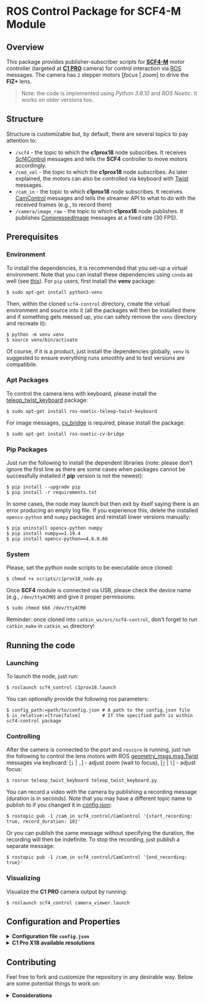 # ROS Control Package for SCF4-M Module
## Overview

This package provides publisher-subscriber scripts for [**SCF4-M**](https://wiki.kurokesu.com/books/scf4) motor controller (targeted at [**C1 PRO**](https://wiki.kurokesu.com/books/c1-pro-x18) camera) for control interaction via [ROS](https://www.ros.org/) messages. The camera has `2` stepper motors [_focus_ | _zoom_] to drive the **FIZ+** lens.

> Note: the code is implemented using _Python 3.8.10_ and _ROS Noetic_. It works on older versions too.

## Structure

Structure is customizable but, by default, there are several topics to pay attention to:

* `/scf4` - the topic to which the **c1prox18** node subscribes. It receives [Scf4Control](msg/Scf4Control.msg) messages and tells the **SCF4** controller to move motors accordingly.
* `/cmd_vel` - the topic to which the **c1prox18** node subscribes. As later explained, the motors can also be controlled via keyboard with [Twist](http://docs.ros.org/en/api/geometry_msgs/html/msg/Twist.html) messages.
* `/cam_in` - the topic to which **c1prox18** node subscribes. It receives [CamControl](msg/CamControl.msg) messages and tells the streamer API to what to do with the received frames (e.g., to record them)
* `/camera/image_raw` - the topic to which **c1prox18** node publishes. It publishes [CompressedImage](http://docs.ros.org/en/noetic/api/sensor_msgs/html/msg/CompressedImage.html) messages at a fixed rate (30 FPS).


## Prerequisites

### Environment

To install the dependencies, it is recommended that you set-up a virtual environment. Note that you can install these dependencies using `conda` as well (see [this](https://stackoverflow.com/questions/51042589/conda-version-pip-install-r-requirements-txt-target-lib)). For `pip` users, first install the **venv** package:

```shell
$ sudo apt-get install python3-venv
```

Then, within the cloned `scf4-control` directory, create the virtual environment and source into it (all the packages will then be installed there and if something gets messed up, you can safely remove the `venv` directory and recreate it):

```shell
$ python -m venv venv
$ source venv/bin/activate
```

Of course, if it is a product, just install the dependencies globally, `venv` is suggested to ensure everything runs smoothly and to test versions are compatibile.

### Apt Packages

To control the camera lens with keyboard, please install the [teleop_twist_keyboard](http://wiki.ros.org/teleop_twist_keyboard) package:

```shell
$ sudo apt-get install ros-noetic-teleop-twist-keyboard
```

For image messages, [cv_bridge](http://wiki.ros.org/cv_bridge) is required, please install the package:

```shell
$ sudo apt-get install ros-noetic-cv-bridge
```

### Pip Packages

Just run the following to install the dependent libraries (note: please don't ignore the first line as there are some cases when packages cannot be successfully installed if **pip** version is not the newest):

```shell
$ pip install --upgrade pip
$ pip install -r requirements.txt
```

In some cases, the node may launch but then exit by itself saying there is an error producing an empty log file. If you experience this, delete the installed `opencv-python` and `numpy` packages and reinstall lower versions manually:

```shell
$ pip uninstall opencv-python numpy
$ pip install numpy==1.19.4
$ pip install opencv-python==4.6.0.66
```

### System
Please, set the python node scripts to be executable once cloned:
```
$ chmod +x scripts/c1prox18_node.py
```

Once **SCF4** module is connected via USB, please check the device name (e.g., `/dev/ttyACM0`) and give it proper permissions:

```shell
$ sudo chmod 666 /dev/ttyACM0
```

Reminder: once cloned into `catkin_ws/src/scf4-control`, don't forget to run `catkin_make` in `catkin_ws` directory!


## Running the code

### Launching

To launch the node, just run:
```shell
$ roslaunch scf4_control c1prox18.launch
```

You can optionally provide the following ros parameters:

```shell
$ config_path:=path/to/config.json # A path to the config.json file
$ is_relative:=[true|false]        # If the specified path is within scf4-control package
```

### Controlling

After the camera is connected to the port and `roscore` is running, just run the following to control the lens motors with ROS [geometry_msgs.msg.Twist](http://wiki.ros.org/geometry_msgs) messages via keyboard: [`i` | `,`] - adjust zoom (wait to focus), [`j` | `l`] - adjust focus:

```shell
$ rosrun teleop_twist_keyboard teleop_twist_keyboard.py
```

You can record a video with the camera by publishing a recording message (duration is in seconds). Note that you may have a different topic name to publish to if you changed it in [config.json](config.json):

```shell
$ rostopic pub -1 /cam_in scf4_control/CamControl '{start_recording: true, record_duration: 10}'
```

Or you can publish the same message without specifying the duration, the recording will then be indefinite. To stop the recording, just publish a separate message:

```shell
$ rostopic pub -1 /cam_in scf4_control/CamControl '{end_recording: true}'
```

### Visualizing


Visualize the **C1 PRO** camera output by running:

```
$ roslaunch scf4_control camera_viewer.launch
```


## Configuration and Properties

<details><summary><b>Configuration file <code>config.json</code></b></summary>

### Topics
* `motors_sub` - the name of the topic to subscribe to where [Scf4Control](msg/Scf4Control.msg) messages are published to control the motors via **SCF4** controller (e.g., to zoom in/out). This is used by _c1prox18_ node.
* `camera_sub` - the name of the topic to subscribe to where [CamControl](msg/CamControl.msg) messages are published to control the streamer (e.g., to record). This is used by _c1prox18_ node.
* `camera_pub` - the name of the topic to which [CompressedImage](http://docs.ros.org/en/lunar/api/sensor_msgs/html/msg/CompressedImage.html) messages are published (i.e., camera frames). Messages are published by _c1prox18_ node which should work at 30 Hz because the camera's max frame rate is 30. The _viewer_ node subscribes to this topic to show what the camera captures on a separate window.
### Capturer
* `device_id` - the ID of the capture device (camera). If **C1 Pro** is the only camera, use `0`. If that doesn't work, try `-1`.
* `fps` - the framerate at which to capture camera frames. This should not be bigger than `30` which is camera's max FPS as specified in the official site.
* `width` - the resolution width. The smaller the width, the faster the frames are captured and the faster they are processed (e.g., for focusing). Larger values increase the video quality but may cause delays if frames need to be processed fast and may lead to failure. Note that the width should be compatible with the height and available resolutions can be checked below in section **C1 Pro X18 Properties**.
* `height` - the resolution height. The smaller the height, the faster the frames are captured and the faster they are processed (e.g., for focusing). Larger values increase the video quality but may cause delays if frames need to be processed fast and may lead to failure. Note that the height should be compatible with the width and available resolutions can be checked below in section **C1 Pro X18 Properties**.
* `fourcc` - 4-character code of codec used to compress the frames. List of codes can be obtained at [Video Codecs by FOURCC](https://www.fourcc.org/codecs/) page. The ones supported by the camera are `MJPG` (runs at 30 FPS), `H264` (runs at 30 FPS) and `YUYV` (runs at 5 (when _1920x1080_), 10 (when _1280×720_), 30 (when _640×480_) FPS).
* `backend` - enumerator for video capture API to use as defined in [Flags for video I/O](https://docs.opencv.org/3.4/d4/d15/group__videoio__flags__base.html). By default, it is `-1` in which case **V4L2** is chosen for _Linux_, **AVFoundation** for _Mac_, **DirectShow** for _Windows_, or _auto_ for other OS.
* `format` - the format in which the captured images/frames should be converted to.
* `delay` - the delay between a real-time frame and a captured frame that's been read into memory.

### Recorder
* `fps` - the framerate at which to record camera frames. This should not be bigger than capturer's FPS.
* `width` - same as capturer's width. It can be smaller though than the capturer's width in case the recording size needs to be of smaller size.
* `height` - same as capturer's height. It can be smaller though than the capturer's height in case the recording size needs to be of smaller size.
* `fourcc` - same as capturer's, except it is not restricted to camera's properties so it can be an arbitrary choice. The default is `avc1` as it supports `mp4` format and works efficiently. 
* `format` - the format in which the video file should be saved. Assure it is supported by FOURCC
* `out_dir` - the directory to save the captured video files by the camera. If the directory(-ies) does not exist, it is created automatically. Just make sure the program has proper permissions to create directories/files.
* `is_relative` - whether the `out_dir` path is relative to the package directory. If `false`, an absolute directory of the whole system is used.

### Serial
* `port` - the USB port to which the **SCF4** controller is connected, i.e., the path to the device.
* `baudrate` - the rate (max bits per second) at which the information is transferred in a communication between a serial port and the **SCF4** controller. The manufacturer says it shouldn't matter.
* `timeout` - the time (in seconds) to wait before terminating the waiting process for the response after sending a command through serial.
### Motors
* `min_idle_time` - the minimum time (in seconds) to wait to consider the motor is not moving. This is, for example, used to start the focusing process after the zoom motor is stopped.
* `steps_def` - the default number of jog steps to make after a move forward/backward command is issued via serial
* `steps_min` - the minimum number of steps the motor can make to move forward/back in one go, any value lower than that is clamped to it
* `steps_max` - the maximum number of steps the motor can make to move forward/back in one go, any value higher than that is clamped to it
* `speed_def` - the default (e.g., starting) speed at which the motor should move. Note that speed is a 16-bit register which specifies internal timing interval, thus the lower the value, the faster the pulse rate is.
* `speed_min` - the minimum speed value the motor can have, any value lower than that is clamped to it. Again, note that the lower the value the faster the motor moves, thus this value specifies the fastest motor speed.
* `speed_max` - the maximum speed value the motor can have, any value higher than that is clamped to it. Again, note that the higher the value the slower the motor moves, thus this value specifies the slowest motor speed.
* `count_def` - the internal position counter at which the motor should be in a default state (e.g., when the controller boots up). Note that the position counter value is a 16-bit unsigned integer, however, the motor does not function within such large range (i.e., `0` to `65535`), it functions within some fraction of that range and the fraction depends on the motor type.
* `count_min` - the minimum value of the internal counter which should correspond to the mechanical minimum of the motor.
* `count_max` - the maximum value of the internal counter which should correspond to the mechanical maximum of the motor.
* `switch_pos` - the position (in terms of the motor internal counter) of the switch trigger/sensor which is located approximately in the middle of the mechanical motor's moving range. It should be used to configure the counter values to correspond to the mechanical positions, i.e., it should be used to set the middle of the position counter range that is specified by `count_min` and `count_max`.
* `vel_factor` - the velocity factor which is multiplied by the linear `x` component (if the motor is _zoom_) or by the angular `z` component (if the motor is _focus_) of the [Twist](http://docs.ros.org/en/noetic/api/geometry_msgs/html/msg/Twist.html) message sent by [teleop_twist_keyboard](http://wiki.ros.org/teleop_twist_keyboard) package in case the camera is controlled using that package. This factor converts those components o realistic values that can be interpreted by the **SCF4** controller
</details>

<details><summary><b>C1 Pro X18 available resolutions</b></summary>

| Width  |     | Height | Result |
| -----: | :-: | :----- | :----: |
| `640`  | x   | `480`  | ✔      |
| `720`  | x   | `480`  | ✔      |
| `720`  | x   | `576`  | ✔      |
| `800`  | x   | `600`  | ✔      |
| `1280` | x   | `720`  | ✔      |
| `1280` | x   | `1024` | ✔      |
| `1920` | x   | `1080` | ✔      |

</details>

## Contributing

Feel free to fork and customize the repository in any desirable way. Below are some potential things to work on:

<details><summary><b>Considerations</b></summary>

* Metadata:
  * Write down dependencies in [package.xml](package.xml) file
  * Configure [CMakeLists.txt](CMakeLists.txt) file (even though python is not that strict with requirements)
  * Write python docsrings, add comments if any place is left out
  * Create a Sphinx documentation page
  * Give a version and release the pip package
* Structure:
  * Decide on naming conventions for **SerialHandler** vs **Scf4Controller**
  * Decide on _CamControl_ and _Scf4Control_ messages
  * Ensure that sending a default message, nothing is changed
  * Create default messages: `default_scf4_msg.yaml` and `default_cam_msg.yaml`
* Efficiency:
  * Extend `SerialHandler` and overwrite some general methods to specialized ones for efficiency (e.g., parsing `*args` and `**kwargs` - one is enough)
  * Better autofocus algorithm
* Functionality:
  * Ensure the recorded videos are not sped-up
  * Zoom macros (e.g., `zoom 70%`)

</details>
